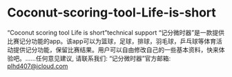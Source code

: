 # Coconut-scoring-tool-Life-is-short
“Coconut scoring tool Life is short”technical support
“记分微时器”是一款提供比赛记分功能的app。该app可以为篮球，足球，排球，羽毛球，乒乓球等体育活动提供记分功能，保留比赛结果。用户可以自由修改自己的一些基本资料，快来体验吧。……任何意见建议, 请联系我们:  “记分微时器”官方邮箱: plhd407@icloud.com
